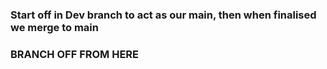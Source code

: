
### Start off in Dev branch to act as our main, then when finalised we merge to main

### BRANCH OFF FROM HERE

